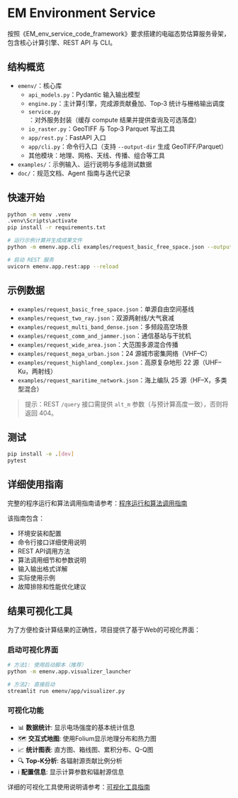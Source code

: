 # EM Environment Service

按照《EM_env_service_code_framework》要求搭建的电磁态势估算服务骨架，包含核心计算引擎、REST API 与 CLI。

## 结构概览
- `emenv/`：核心库
  - `api_models.py`：Pydantic 输入输出模型
  - `engine.py`：主计算引擎，完成源贡献叠加、Top‑3 统计与栅格输出调度
  - `service.py`：对外服务封装（缓存 compute 结果并提供查询及可选落盘）
  - `io_raster.py`：GeoTIFF 与 Top‑3 Parquet 写出工具
  - `app/rest.py`：FastAPI 入口
  - `app/cli.py`：命令行入口（支持 `--output-dir` 生成 GeoTIFF/Parquet）
  - 其他模块：地理、网格、天线、传播、组合等工具
- `examples/`：示例输入、运行说明与多组测试数据
- `doc/`：规范文档、Agent 指南与迭代记录

## 快速开始
```bash
python -m venv .venv
.venv\Scripts\activate
pip install -r requirements.txt

# 运行示例计算并生成成果文件
python -m emenv.app.cli examples/request_basic_free_space.json --output-dir outputs/latest

# 启动 REST 服务
uvicorn emenv.app.rest:app --reload
```

## 示例数据
- `examples/request_basic_free_space.json`：单源自由空间基线
- `examples/request_two_ray.json`：双源两射线/大气衰减
- `examples/request_multi_band_dense.json`：多频段高空场景
- `examples/request_comm_and_jammer.json`：通信基站与干扰机
- `examples/request_wide_area.json`：大范围多源混合传播
- `examples/request_mega_urban.json`：24 源城市密集网络（VHF–C）
- `examples/request_highland_complex.json`：高原复杂地形 22 源（UHF–Ku，两射线）
- `examples/request_maritime_network.json`：海上编队 25 源（HF–X，多类型混合）

> 提示：REST `/query` 接口需提供 `alt_m` 参数（与预计算高度一致），否则将返回 404。

## 测试
```bash
pip install -e .[dev]
pytest
```

## 详细使用指南

完整的程序运行和算法调用指南请参考：[程序运行和算法调用指南](doc/program_usage_guide.md)

该指南包含：
- 环境安装和配置
- 命令行接口详细使用说明
- REST API调用方法
- 算法调用细节和参数说明
- 输入输出格式详解
- 实际使用示例
- 故障排除和性能优化建议

## 结果可视化工具

为了方便检查计算结果的正确性，项目提供了基于Web的可视化界面：

### 启动可视化界面
```bash
# 方法1: 使用启动脚本（推荐）
python -m emenv.app.visualizer_launcher

# 方法2: 直接启动
streamlit run emenv/app/visualizer.py
```

### 可视化功能
- 📊 **数据统计**: 显示电场强度的基本统计信息
- 🗺️ **交互式地图**: 使用Folium显示地理分布和热力图
- 📈 **统计图表**: 直方图、箱线图、累积分布、Q-Q图
- 🔍 **Top-K分析**: 各辐射源贡献比例分析
- ℹ️ **配置信息**: 显示计算参数和辐射源信息

详细的可视化工具使用说明请参考：[可视化工具指南](doc/visualization_guide.md)
